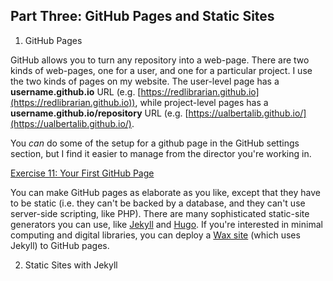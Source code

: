Part Three: GitHub Pages and Static Sites
------------------------------------------

1. GitHub Pages

GitHub allows you to turn any repository into a web-page. There are two
kinds of web-pages, one for a user, and one for a particular project.
I use the two kinds of pages on my website. The user-level page has a
**username.github.io** URL (e.g.
[https://redlibrarian.github.io](https://redlibrarian.github.io)), while
project-level pages has a **username.github.io/repository** URL (e.g.
[https://ualbertalib.github.io/](https://ualbertalib.github.io/).

You *can* do some of the setup for a github page in the GitHub settings
section, but I find it easier to manage from the director you're working
in.

[Exercise 11: Your First GitHub Page](exercises/exercise11.md)

You can make GitHub pages as elaborate as you like, except that they
have to be static (i.e. they can't be backed by a database, and they
can't use server-side scripting, like PHP). There are many sophisticated
static-site generators you can use, like [Jekyll](https://jekyllrb.com/)
and [Hugo](https://gohugo.io/). If you're interested in minimal
computing and digital libraries, you can deploy a [Wax
site](https://minicomp.github.io/wax/) (which uses Jekyll) to GitHub
pages. 

2. Static Sites with Jekyll

